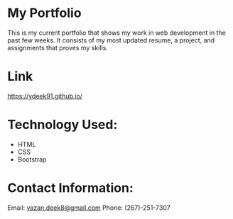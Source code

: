 # My Portfolio 
This is my current portfolio that shows my work in web development in the past few weeks. It consists of my most updated resume, a project, and assignments that proves my skills. 

# Link 
https://ydeek91.github.io/

# Technology Used: 
- HTML 
- CSS 
- Bootstrap 

# Contact Information: 
Email: yazan.deek8@gmail.com
Phone: (267)-251-7307



